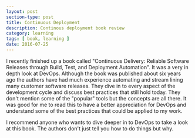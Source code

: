 ```yaml
---
layout: post
section-type: post
title: Continuous Deployment
description: Continous deployment book review
category: learning
tags: [ book, learning ]
date: 2016-07-25
---
```


I recently finished up a book called "Continuous Delivery: Reliable Software Releases through Build, Test, and Deployment Automation". It was a very in depth look at DevOps. Although the book was published about six years ago the authors have had much experience automating and stream lining many customer software releases. They dive in to every aspect of the development cycle and discuss best practices that still hold today. They don't mention some of the "popular" tools but the concepts are all there. It was good for me to read this to have a better appreciation for DevOps and understand some of the best practices that could be applied to my work.

I recommend anyone who wants to dive deeper in to DevOps to take a look at this book. The authors don't just tell you how to do things but why.
